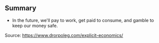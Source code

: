 ## Summary 
- In the future, we'll pay to work, get paid to consume, and gamble to keep our money safe.

Source: https://www.drorpoleg.com/explicit-economics/